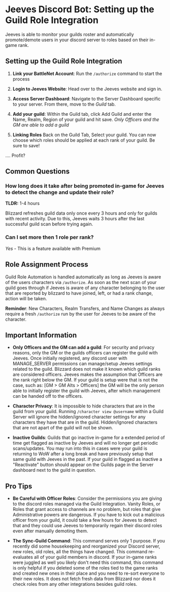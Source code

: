 # Jeeves Discord Bot: Setting up the Guild Role Integration

Jeeves is able to monitor your guilds roster and automatically promote/demote users in your discord server to roles based on their in-game rank.

## Setting up the Guild Role Integration

1. **Link your BattleNet Account**: Run the `/authorize` command to start the process

2. **Login to Jeeves Website**: Head over to the Jeeves website and sign in.

3. **Access Server Dashboard**: Navigate to the Server Dashboard specific to your server. From there, move to the _Guild_ tab.

4. **Add your guild**: Within the Guild tab, click Add Guild and enter the Name, Realm, Region of your guild and hit save. _Only Officers and the GM are able to add a guild_

5. **Linking Roles** Back on the Guild Tab, Select your guild. You can now choose which roles should be applied at each rank of your guild. Be sure to save!

.... Profit?

## Common Questions

### How long does it take after being promoted in-game for Jeeves to detect the change and update their role?

**TLDR:** 1-4 hours

Blizzard refreshes guild data only once every 3 hours and only for guilds with recent activity. Due to this, Jeeves waits 3 hours after the last successful guild scan before trying again.

### Can I set more then 1 role per rank?

_Yes_ - This is a feature available with Premium

## Role Assignment Process

Guild Role Automation is handled automatically as long as Jeeves is aware of the users characters via `/authorize`. As soon as the next scan of your guild goes through if Jeeves is aware of any character belonging to the user that are reported by blizzard to have joined, left, or had a rank change, action will be taken.

**Reminder**: New Characters, Realm Transfers, and Name Changes as always require a fresh `/authorize` run by the user for Jeeves to be aware of the character.

## Important Information

- **Only Officers and the GM can add a guild**: For security and privacy reasons, only the GM or the guilds officers can register the guild with Jeeves. Once initially registered, any discord user with MANAGE_SERVER permissions can manage/setup Jeeves settings related to the guild. Blizzard does not make it known which guild ranks are considered officers. Jeeves makes the assumption that Officers are the rank right below the GM. If your guild is setup were that is not the case, such as: [GM > GM Alts > Officers] the GM will be the only person able to initially register the guild with Jeeves, after which management can be handed off to the officers.

- **Character Privacy**: It is impossible to hide characters that are in the guild from your guild. Running `/character view @username` within a Guild Server will ignore the hidden/ignored character settings for any characters they have that are in the guild. Hidden/Ignored characters that are not apart of the guild will not be shown.

- **Inactive Guilds**: Guilds that go inactive in-game for a extended period of time get flagged as inactive by Jeeves and will no longer get periodic scans/updates. You may run into this in cases were your guild is returning to WoW after a long break and have previously setup that same guild with Jeeves in the past. If your guild in flagged as inactive a "Reactivate" button should appear on the Guilds page in the Server dashboard next to the guild in question.

## Pro Tips

- **Be Careful with Officer Roles**: Consider the permissions you are giving to the discord roles managed via the Guild Integration. Vanity Roles, or Roles that grant access to channels are no problem, but roles that give Administrative powers are dangerous. If you have to kick out a malicious officer from your guild, it could take a few hours for Jeeves to detect that and they could use Jeeves to temporarily regain their discord roles even after manually demoting them.

- **The Sync-Guild Command**: This command serves only 1 purpose. If you recently did some housekeeping and reorganized your Discord server, new roles, old roles, all the things have changed. This command re-evaluates all of your guild members in discord. If your in-game ranks were juggled as well you likely don't need this command, this command is only helpful if you deleted some of the roles tied to the game ranks and created new ones in their place and you need to re-sort everyone to their new roles. It does not fetch fresh data from Blizzard nor does it check roles from any other integrations besides guild roles.

